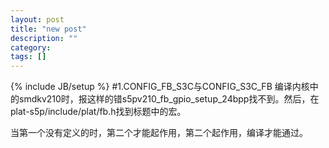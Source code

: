 ```yaml
---
layout: post
title: "new post"
description: ""
category: 
tags: []
---
```

{% include JB/setup %}
#1.CONFIG_FB_S3C与CONFIG_S3C_FB
编译内核中的smdkv210时，报这样的错s5pv210_fb_gpio_setup_24bpp找不到。然后，在plat-s5p/include/plat/fb.h找到标题中的宏。

当第一个没有定义的时，第二个才能起作用，第二个起作用，编译才能通过。



